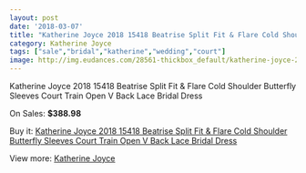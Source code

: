 ```yaml
---
layout: post
date: '2018-03-07'
title: "Katherine Joyce 2018 15418 Beatrise Split Fit & Flare Cold Shoulder Butterfly Sleeves Court Train Open V Back Lace Bridal Dress"
category: Katherine Joyce
tags: ["sale","bridal","katherine","wedding","court"]
image: http://img.eudances.com/28561-thickbox_default/katherine-joyce-2018-15418-beatrise-split-fit-flare-cold-shoulder-butterfly-sleeves-court-train-open-v-back-lace-bridal-dress.jpg
---
```

Katherine Joyce 2018 15418 Beatrise Split Fit & Flare Cold Shoulder Butterfly Sleeves Court Train Open V Back Lace Bridal Dress

On Sales: **$388.98**
<a href="https://www.eudances.com/en/katherine-joyce/9375-katherine-joyce-2018-15418-beatrise-split-fit-flare-cold-shoulder-butterfly-sleeves-court-train-open-v-back-lace-bridal-dress.html"><amp-img layout="responsive" width="600" height="600" src="//img.eudances.com/28561-thickbox_default/katherine-joyce-2018-15418-beatrise-split-fit-flare-cold-shoulder-butterfly-sleeves-court-train-open-v-back-lace-bridal-dress.jpg" alt="Katherine Joyce 2018 15418 Beatrise Split Fit & Flare Cold Shoulder Butterfly Sleeves Court Train Open V Back Lace Bridal Dress 0" /></a>
<a href="https://www.eudances.com/en/katherine-joyce/9375-katherine-joyce-2018-15418-beatrise-split-fit-flare-cold-shoulder-butterfly-sleeves-court-train-open-v-back-lace-bridal-dress.html"><amp-img layout="responsive" width="600" height="600" src="//img.eudances.com/28568-thickbox_default/katherine-joyce-2018-15418-beatrise-split-fit-flare-cold-shoulder-butterfly-sleeves-court-train-open-v-back-lace-bridal-dress.jpg" alt="Katherine Joyce 2018 15418 Beatrise Split Fit & Flare Cold Shoulder Butterfly Sleeves Court Train Open V Back Lace Bridal Dress 1" /></a>
<a href="https://www.eudances.com/en/katherine-joyce/9375-katherine-joyce-2018-15418-beatrise-split-fit-flare-cold-shoulder-butterfly-sleeves-court-train-open-v-back-lace-bridal-dress.html"><amp-img layout="responsive" width="600" height="600" src="//img.eudances.com/28567-thickbox_default/katherine-joyce-2018-15418-beatrise-split-fit-flare-cold-shoulder-butterfly-sleeves-court-train-open-v-back-lace-bridal-dress.jpg" alt="Katherine Joyce 2018 15418 Beatrise Split Fit & Flare Cold Shoulder Butterfly Sleeves Court Train Open V Back Lace Bridal Dress 2" /></a>
<a href="https://www.eudances.com/en/katherine-joyce/9375-katherine-joyce-2018-15418-beatrise-split-fit-flare-cold-shoulder-butterfly-sleeves-court-train-open-v-back-lace-bridal-dress.html"><amp-img layout="responsive" width="600" height="600" src="//img.eudances.com/28566-thickbox_default/katherine-joyce-2018-15418-beatrise-split-fit-flare-cold-shoulder-butterfly-sleeves-court-train-open-v-back-lace-bridal-dress.jpg" alt="Katherine Joyce 2018 15418 Beatrise Split Fit & Flare Cold Shoulder Butterfly Sleeves Court Train Open V Back Lace Bridal Dress 3" /></a>
<a href="https://www.eudances.com/en/katherine-joyce/9375-katherine-joyce-2018-15418-beatrise-split-fit-flare-cold-shoulder-butterfly-sleeves-court-train-open-v-back-lace-bridal-dress.html"><amp-img layout="responsive" width="600" height="600" src="//img.eudances.com/28565-thickbox_default/katherine-joyce-2018-15418-beatrise-split-fit-flare-cold-shoulder-butterfly-sleeves-court-train-open-v-back-lace-bridal-dress.jpg" alt="Katherine Joyce 2018 15418 Beatrise Split Fit & Flare Cold Shoulder Butterfly Sleeves Court Train Open V Back Lace Bridal Dress 4" /></a>
<a href="https://www.eudances.com/en/katherine-joyce/9375-katherine-joyce-2018-15418-beatrise-split-fit-flare-cold-shoulder-butterfly-sleeves-court-train-open-v-back-lace-bridal-dress.html"><amp-img layout="responsive" width="600" height="600" src="//img.eudances.com/28564-thickbox_default/katherine-joyce-2018-15418-beatrise-split-fit-flare-cold-shoulder-butterfly-sleeves-court-train-open-v-back-lace-bridal-dress.jpg" alt="Katherine Joyce 2018 15418 Beatrise Split Fit & Flare Cold Shoulder Butterfly Sleeves Court Train Open V Back Lace Bridal Dress 5" /></a>
<a href="https://www.eudances.com/en/katherine-joyce/9375-katherine-joyce-2018-15418-beatrise-split-fit-flare-cold-shoulder-butterfly-sleeves-court-train-open-v-back-lace-bridal-dress.html"><amp-img layout="responsive" width="600" height="600" src="//img.eudances.com/28563-thickbox_default/katherine-joyce-2018-15418-beatrise-split-fit-flare-cold-shoulder-butterfly-sleeves-court-train-open-v-back-lace-bridal-dress.jpg" alt="Katherine Joyce 2018 15418 Beatrise Split Fit & Flare Cold Shoulder Butterfly Sleeves Court Train Open V Back Lace Bridal Dress 6" /></a>
<a href="https://www.eudances.com/en/katherine-joyce/9375-katherine-joyce-2018-15418-beatrise-split-fit-flare-cold-shoulder-butterfly-sleeves-court-train-open-v-back-lace-bridal-dress.html"><amp-img layout="responsive" width="600" height="600" src="//img.eudances.com/28562-thickbox_default/katherine-joyce-2018-15418-beatrise-split-fit-flare-cold-shoulder-butterfly-sleeves-court-train-open-v-back-lace-bridal-dress.jpg" alt="Katherine Joyce 2018 15418 Beatrise Split Fit & Flare Cold Shoulder Butterfly Sleeves Court Train Open V Back Lace Bridal Dress 7" /></a>

Buy it: [Katherine Joyce 2018 15418 Beatrise Split Fit & Flare Cold Shoulder Butterfly Sleeves Court Train Open V Back Lace Bridal Dress](https://www.eudances.com/en/katherine-joyce/9375-katherine-joyce-2018-15418-beatrise-split-fit-flare-cold-shoulder-butterfly-sleeves-court-train-open-v-back-lace-bridal-dress.html "Katherine Joyce 2018 15418 Beatrise Split Fit & Flare Cold Shoulder Butterfly Sleeves Court Train Open V Back Lace Bridal Dress")

View more: [Katherine Joyce](https://www.eudances.com/en/142-katherine-joyce "Katherine Joyce")